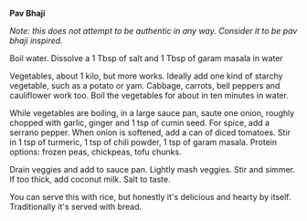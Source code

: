 **Pav Bhaji**

*Note: this does not attempt to be authentic in any way. Consider it to be
pav bhaji inspired.*

Boil water. Dissolve a 1 Tbsp of salt and 1 Tbsp of garam masala in water

Vegetables, about 1 kilo, but more works. Ideally add one kind of starchy vegetable,
such as a potato or yam. Cabbage, carrots, bell peppers and cauliflower work too.
Boil the vegetables for about in ten minutes in water.

While vegetables are boiling, in a large sauce pan, saute one onion, roughly chopped with
garlic, ginger and 1 tsp of cumin seed. For spice, add a serrano pepper. When onion is softened,
add a can of diced tomatoes. Stir in 1 tsp of turmeric, 1 tsp of chili powder, 1 tsp of garam masala.
Protein options: frozen peas, chickpeas, tofu chunks.

Drain veggies and add to sauce pan. Lightly mash veggies. Stir and simmer. If too thick, add coconut milk.
Salt to taste.

You can serve this with rice, but honestly it's delicious and hearty by itself. Traditionally it's served with
bread.
